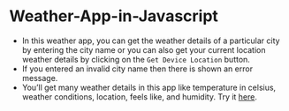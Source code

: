 # Weather-App-in-Javascript
- In this weather app, you can get the weather details of a particular city by entering the city name or you can also get your current location weather details by clicking on the `Get Device Location` button. 
- If you entered an invalid city name then there is shown an error message. 
- You’ll get many weather details in this app like temperature in celsius, weather conditions, location, feels like, and humidity. Try it [here](https://AbhijeetAnand45.github.io/Weather-App/).
